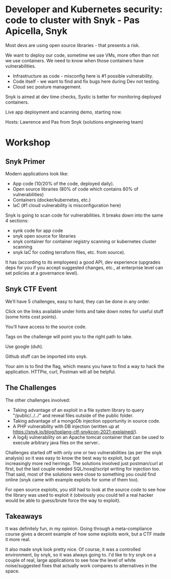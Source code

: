 # Developer and Kubernetes security: code to cluster with Snyk - Pas Apicella, Snyk

Most devs are using open source libraries - that presents a risk.

We want to deploy our code, sometime we use VMs, more often than not we use containers. We need to know when those containers have vulnerabilities.

- Infrastructure as code - misconfig here is #1 possible vulnerability.
- Code itself - we want to find and fix bugs here during Dev not testing.
- Cloud sec posture management.

Snyk is aimed at dev time checks, Systic is better for monitoring deployed containers.

Live app deployment and scanning demo, starting now.

Hosts: Lawrence and Pas from Snyk (solutions engineering team)

# Workshop

## Snyk Primer

Modern applications look like:

- App code (10/20% of the code, deployed daily).
- Open source libraries (80% of code which contains 80% of vulnerabilities)
- Containers (docker/kubernetes, etc.)
- IaC (#1 cloud vulnerability is misconfiguration here)

Snyk is going to scan code for vulnerabilities. It breaks down into the same 4 sections:

- synk code for app code
- snyk open source for libraries
- snyk container for container registry scanning or kubernetes cluster scanning
- snyk IaC for coding terraform files, etc. from source).

It has (according to its employees) a good API, dev experience (upgrades deps for you if you accept suggested changes, etc., at enterprise level can set policies at a governance level).

## Snyk CTF Event

We’ll have 5 challenges, easy to hard, they can be done in any order.

Click on the links available under hints and take down notes for useful stuff (some hints cost points).

You’ll have access to the source code.

Tags on the challenge will point you to the right path to take.

Use google (duh).

Github stuff can be imported into snyk.

Your aim is to find the flag, which means you have to find a way to hack the application. HTTPie, curl, Postman will all be helpful.

## The Challenges

The other challenges involved:

- Taking advantage of an exploit in a file system library to query "/public/../../" and reveal files outside of the public folder.
- Taking advantage of a mongoDb injection opportunity in source code.
- A PHP vulnerability with DB injection (written up at https://snyk.io/blog/toplang-ctf-snykcon-2021-explained/).
- A log4j vulnerability on an Apache tomcat container that can be used to execute arbitrary java files on the server..

Challenges started off with only one or two vulnerabilities (as per the snyk analysis) so it was easy to know the best way to exploit, but got increasingly more red herrings. The solutions involved just postman/curl at first, but the last couple needed SQL/nosql/script writing for injection too. That said, most of the solutions were close to something you could find online (snyk came with example exploits for some of them too).

For open source exploits, you still had to look at the source code to see how the library was used to exploit it (obviously you could tell a real hacker would be able to guess/brute force the way to exploit).

## Takeaways

It was definitely fun, in my opinion. Going through a meta-compliance course gives a decent example of how some exploits work, but a CTF made it more real.

It also made snyk look pretty nice. Of course, it was a controlled environment, by snyk, so it was always going to. I'd like to try snyk on a couple of real, large applications to see how the level of white noise/suggested fixes that actually work compares to alternatives in the space.
